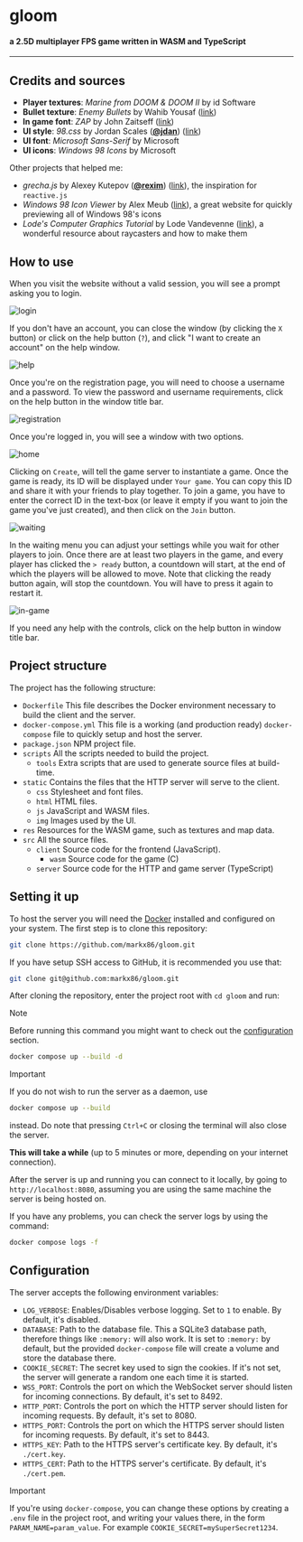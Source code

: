 # gloom
#### a 2.5D multiplayer FPS game written in WASM and TypeScript

---

## Credits and sources

- **Player textures**: _Marine from DOOM & DOOM II_ by id Software
- **Bullet texture**: _Enemy Bullets_ by Wahib Yousaf ([link](https://gameguru101.artstation.com/projects/Lev02P))
- **In game font**: _ZAP_ by John Zaitseff ([link](https://www.zap.org.au/projects/console-fonts-zap))
- **UI style**: _98.css_ by Jordan Scales ([**@jdan**](https://github.com/jdan)) ([link](https://jdan.github.io/98.css)) 
- **UI font**: _Microsoft Sans-Serif_ by Microsoft
- **UI icons**: _Windows 98 Icons_ by Microsoft

Other projects that helped me:
- _grecha.js_ by Alexey Kutepov ([**@rexim**](https://github.com/rexim)) ([link](https://github.com/tsoding/grecha.js)), the inspiration for `reactive.js`
- _Windows 98 Icon Viewer_ by Alex Meub ([link](https://win98icons.alexmeub.com)), a great website for quickly previewing all of Windows 98's icons
- _Lode's Computer Graphics Tutorial_ by Lode Vandevenne ([link](https://lodev.org/cgtutor)), a wonderful resource about raycasters and how to make them


## How to use

When you visit the website without a valid session, you will see a prompt asking you to login.

![login](.github/images/login.png)

If you don't have an account, you can close the window (by clicking the `X` button) or click on the help button (`?`), and click
"I want to create an account" on the help window.

![help](.github/images/help.png)

Once you're on the registration page, you will need to choose a username and a password. To view the password and username requirements,
click on the help button in the window title bar.

![registration](.github/images/register.png)

Once you're logged in, you will see a window with two options.

![home](.github/images/home.png)

Clicking on `Create`, will tell the game server to instantiate a game. Once the game is ready, its ID will be displayed under
`Your game`. You can copy this ID and share it with your friends to play together.
To join a game, you have to enter the correct ID in the text-box (or leave it empty if you want to join the game you've just created),
and then click on the `Join` button. 

![waiting](.github/images/waiting.png)

In the waiting menu you can adjust your settings while you wait for other players to join.
Once there are at least two players in the game, and every player has clicked the `> ready` button,
a countdown will start, at the end of which the players will be allowed to move.
Note that clicking the ready button again, will stop the countdown. You will have to press it again
to restart it.

![in-game](.github/images/in-game.png)

If you need any help with the controls, click on the help button in window title bar.

## Project structure

The project has the following structure:

- `Dockerfile` This file describes the Docker environment necessary to build the client and the server.
- `docker-compose.yml` This file is a working (and production ready) `docker-compose` file to quickly setup and host the server.
- `package.json` NPM project file.
- `scripts` All the scripts needed to build the project.
  - `tools` Extra scripts that are used to generate source files at build-time.
- `static` Contains the files that the HTTP server will serve to the client.
  - `css` Stylesheet and font files.
  - `html` HTML files.
  - `js` JavaScript and WASM files.
  - `img` Images used by the UI.
- `res` Resources for the WASM game, such as textures and map data.
- `src` All the source files.
  - `client` Source code for the frontend (JavaScript).
    - `wasm` Source code for the game (C)
  - `server` Source code for the HTTP and game server (TypeScript)


## Setting it up

To host the server you will need the [Docker](https://www.docker.com/get-started) installed and configured on your system.
The first step is to clone this repository:

```sh
git clone https://github.com/markx86/gloom.git
```

If you have setup SSH access to GitHub, it is recommended you use that:

```sh
git clone git@github.com:markx86/gloom.git
```

After cloning the repository, enter the project root with `cd gloom` and run:

> [!NOTE]
> Before running this command you might want to check out the [configuration](#configuration) section.

```sh
docker compose up --build -d
```

> [!IMPORTANT]
> If you do not wish to run the server as a daemon, use
> ```sh
> docker compose up --build
> ```
> instead. Do note that pressing `Ctrl+C` or closing the terminal
> will also close the server.

**This will take a while** (up to 5 minutes or more, depending on your internet connection).

After the server is up and running you can connect to it locally, by going to `http://localhost:8080`,
assuming you are using the same machine the server is being hosted on.

If you have any problems, you can check the server logs by using the command:

```sh
docker compose logs -f
```


## Configuration

The server accepts the following environment variables:
- `LOG_VERBOSE`: Enables/Disables verbose logging. Set to `1` to enable. By default, it's disabled.
- `DATABASE`: Path to the database file. This a SQLite3 database path, therefore things like `:memory:` will also work. It is set to `:memory:` by default, but the provided `docker-compose` file will create a volume and store the database there.
- `COOKIE_SECRET`: The secret key used to sign the cookies. If it's not set, the server will generate a random one each time it is started.
- `WSS_PORT`: Controls the port on which the WebSocket server should listen for incoming connections. By default, it's set to 8492.
- `HTTP_PORT`: Controls the port on which the HTTP server should listen for incoming requests. By default, it's set to 8080.
- `HTTPS_PORT`: Controls the port on which the HTTPS server should listen for incoming requests. By default, it's set to 8443.
- `HTTPS_KEY`: Path to the HTTPS server's certificate key. By default, it's `./cert.key`.
- `HTTPS_CERT`: Path to the HTTPS server's certificate. By default, it's `./cert.pem`.

> [!IMPORTANT]
> If you're using `docker-compose`, you can change these options by creating a `.env` file in the project root,
> and writing your values there, in the form `PARAM_NAME=param_value`. For example `COOKIE_SECRET=mySuperSecret1234`.
